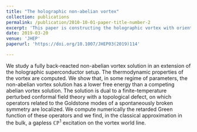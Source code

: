 ```yaml
---
title: "The holographic non-abelian vortex"
collection: publications
permalink: /publication/2010-10-01-paper-title-number-2
excerpt: 'This paper is constructing the holographic vortex with orientational moduli'
date: 2019-03-20
venue: 'JHEP'
paperurl: 'https://doi.org/10.1007/JHEP03(2019)114'

---
```

We study a fully back-reacted non-abelian vortex solution in an extension of the holographic superconductor setup. The thermodynamic properties of the vortex are computed. We show that, in some regime of parameters, the non-abelian vortex solution has a lower free energy than a competing abelian vortex solution. The solution is dual to a finite-temperature perturbed conformal field theory with a topological defect, on which operators related to the Goldstone modes of a spontaneously broken symmetry are localized. We compute numerically the retarded Green function of these operators and we find, in the classical approximation in the bulk, a gapless $ℂℙ^1$ excitation on the vortex world line.





